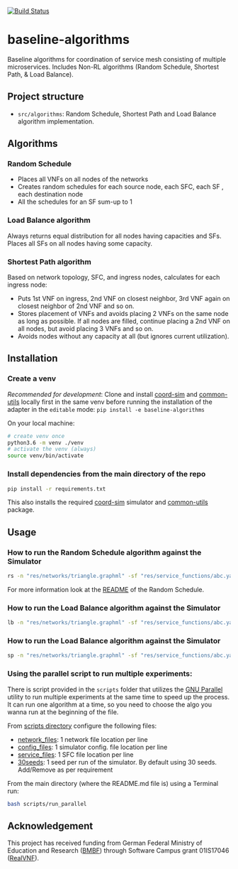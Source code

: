 [![Build Status](https://travis-ci.com/RealVNF/baseline-algorithms.svg?branch=master)](https://travis-ci.com/RealVNF/baseline-algorithms)

# baseline-algorithms

Baseline algorithms for coordination of service mesh consisting of multiple microservices. Includes Non-RL algorithms (Random Schedule, Shortest Path, & Load Balance).



## Project structure

- `src/algorithms`: Random Schedule, Shortest Path and Load Balance algorithm implementation.

## Algorithms

### Random Schedule

- Places all VNFs on all nodes of the networks
- Creates random schedules for each source node, each SFC, each SF , each destination node
- All the schedules for an SF sum-up to 1

### Load Balance algorithm

Always returns equal distribution for all nodes having capacities and SFs. Places all SFs on all nodes having some capacity.

### Shortest Path algorithm

Based on network topology, SFC, and ingress nodes, calculates for each ingress node:

- Puts 1st VNF on ingress, 2nd VNF on closest neighbor, 3rd VNF again on closest neighbor of 2nd VNF and so on.
- Stores placement of VNFs and avoids placing 2 VNFs on the same node as long as possible. If all nodes are filled,
  continue placing a 2nd VNF on all nodes, but avoid placing 3 VNFs and so on.
- Avoids nodes without any capacity at all (but ignores current utilization).

## Installation

### Create a venv

_Recommended for development_: Clone and install [coord-sim](https://github.com/RealVNF/coord-sim) and [common-utils](https://github.com/RealVNF/common-utils) locally first in the same venv before running the installation of the adapter in the `editable` mode: `pip install -e baseline-algorithms`

On your local machine:

```bash
# create venv once
python3.6 -m venv ./venv
# activate the venv (always)
source venv/bin/activate
```

### Install dependencies from the main directory of the repo

```bash
pip install -r requirements.txt
```

This also installs the required [coord-sim](https://github.com/RealVNF/coord-sim) simulator and [common-utils](https://github.com/RealVNF/common-utils) package.

## Usage

### How to run the Random Schedule algorithm against the Simulator

```bash
rs -n "res/networks/triangle.graphml" -sf "res/service_functions/abc.yaml" -c "res/config/sim_config.yaml" -i 1000
```

For more information look at the [README](src/algorithms/README.md) of the Random Schedule.

### How to run the Load Balance algorithm against the Simulator

```bash
lb -n "res/networks/triangle.graphml" -sf "res/service_functions/abc.yaml" -c "res/config/sim_config.yaml" -i 1000
```

### How to run the Load Balance algorithm against the Simulator

```bash
sp -n "res/networks/triangle.graphml" -sf "res/service_functions/abc.yaml" -c "res/config/sim_config.yaml" -i 1000
```

### Using the parallel script to run multiple experiments:

There is script provided in the `scripts` folder that utilizes the [GNU Parallel](https://www.gnu.org/software/parallel/) utility to run multiple experiments at the same time to speed up the process. It can run one algorithm at a time, so you need to choose the algo you wanna run at the beginning of the file.

From [scripts directory](scripts) configure the following files:

- [network_files](scripts/network_files.txt): 1 network file location per line
- [config_files](scripts/config_files.txt): 1 simulator config. file location per line
- [service_files](scripts/service_files.txt): 1 SFC file location per line
- [30seeds](scripts/30seeds.txt): 1 seed per run of the simulator. By default using 30 seeds. Add/Remove as per requirement

From the main directory (where the README.md file is) using a Terminal run:

```bash
bash scripts/run_parallel
```

## Acknowledgement

This project has received funding from German Federal Ministry of Education and Research ([BMBF](https://www.bmbf.de/)) through Software Campus grant 01IS17046 ([RealVNF](https://realvnf.github.io/)).
